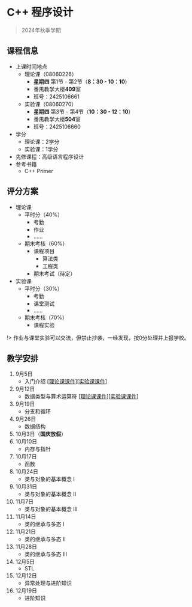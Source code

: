 # C++ 程序设计

> 2024年秋季学期

## 课程信息
- 上课时间地点
  - 理论课（08060226）
    - **星期四** 第1节 - 第2节（**8：30 - 10：10**） 
    - 番禺教学大楼**409**室 
    - 班号：2425106661
  - 实验课（08060270）
    - **星期四** 第3节 - 第4节（**10：30 - 12：10**） 
    - 番禺教学大楼**504**室 
    - 班号：2425106660
- 学分
  - 理论课：2学分
  - 实验课：1学分
- 先修课程：高级语言程序设计
- 参考书籍
  - C++ Primer


## 评分方案
- 理论课
  - 平时分（40%）
    - 考勤
    - 作业
    - ……
  - 期末考核（60%）
    - 课程项目
      - 算法类
      - 工程类
    - 期末考试（待定）
- 实验课
  - 平时分（30%）
    - 考勤
    - 课堂测试
    - ……
  - 期末考核（70%）
    - 课程实验

!> 作业与课堂实验可以交流，但禁止抄袭，一经发现，按0分处理并上报学校。

## 教学安排
1. 9月5日 
     - 入门介绍 [[理论课课件](https://liuyi.pro/teaching/cpp_fall24/Lecture01/Lecture01.pptx)][[实验课课件](https://liuyi.pro/teaching/cpp_fall24/Lab01/Lab01.pptx)]
2. 9月12日
     - 数据类型与算术运算符 [[理论课课件](https://liuyi.pro/teaching/cpp_fall24/Lecture02/Lecture02.pptx)][[实验课课件](https://liuyi.pro/teaching/cpp_fall24/Lab02/Lab02.pptx)]
3. 9月19日
     - 分支和循环 
4. 9月26日
     - 数据结构 
5. 10月3日（**国庆放假**）
6. 10月10日
     - 内存与指针 
7. 10月17日
     - 函数 
8. 10月24日
     - 类与对象的基本概念 I 
9.  10月31日
    - 类与对象的基本概念 II 
10. 11月7日
    - 类与对象的基本概念 III 
11. 11月14日
    - 类的继承与多态 I 
12. 11月21日
    - 类的继承与多态 II 
13. 11月28日
    - 类的继承与多态 III 
14. 12月5日
    - STL 
15. 12月12日
    - 异常处理与进阶知识 
16. 12月19日
    - 进阶知识 